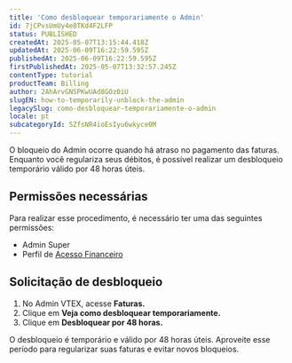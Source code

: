 ```yaml
---
title: 'Como desbloquear temporariamente o Admin'
id: 7jCPvsUmUy4e8TKd4F2LFP
status: PUBLISHED
createdAt: 2025-05-07T13:15:44.418Z
updatedAt: 2025-06-09T16:22:59.595Z
publishedAt: 2025-06-09T16:22:59.595Z
firstPublishedAt: 2025-05-07T13:32:57.245Z
contentType: tutorial
productTeam: Billing
author: 2AhArvGNSPKwUAd8GOz0iU
slugEN: how-to-temporarily-unblock-the-admin
legacySlug: como-desbloquear-temporariamente-o-admin
locale: pt
subcategoryId: 5ZfsNR4ioEsIyu6wkyce0M
---
```


O bloqueio do Admin ocorre quando há atraso no pagamento das faturas. Enquanto você regulariza seus débitos, é possível realizar um desbloqueio temporário válido por 48 horas úteis.

## Permissões necessárias
Para realizar esse procedimento, é necessário ter uma das seguintes permissões:

- Admin Super
- Perfil de [Acesso Financeiro](https://help.vtex.com/pt/tutorial/como-criar-um-perfil-de-acesso-financeiro--717qPtxW3Cy9n5KrReHeVv?locale=pt)

## Solicitação de desbloqueio
1. No Admin VTEX, acesse **Faturas.**
2. Clique em **Veja como desbloquear temporariamente.**
3. Clique em **Desbloquear por 48 horas.**

<div class = "alert alert-info">
 O desbloqueio é temporário e válido por 48 horas úteis. Aproveite esse período para regularizar suas faturas e evitar novos bloqueios.
</div>
